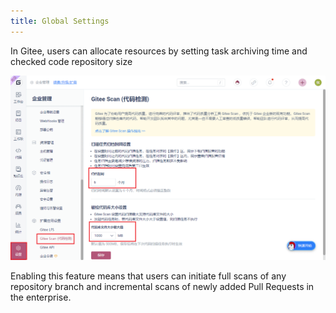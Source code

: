 ```yaml
---
title: Global Settings
---
```


In Gitee, users can allocate resources by setting task archiving time and checked code repository size

![Global Settings](./assets/setting-1.png)

Enabling this feature means that users can initiate full scans of any repository branch and incremental scans of newly added Pull Requests in the enterprise.